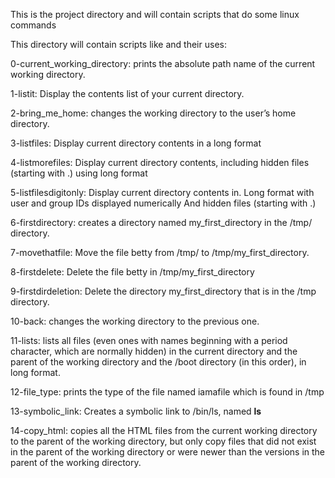 This is the project directory and will contain scripts that do some linux commands

This directory will contain scripts like and their uses:


0-current_working_directory: prints the absolute path name of the current working directory.

1-listit: Display the contents list of your current directory.

2-bring_me_home: changes the working directory to the user’s home directory.

3-listfiles: Display current directory contents in a long format

4-listmorefiles: Display current directory contents, including hidden files (starting with .) using long format

5-listfilesdigitonly: Display current directory contents in.
                       Long format
                       with user and group IDs displayed numerically
                       And hidden files (starting with .)

6-firstdirectory: creates a directory named my_first_directory in the /tmp/ directory.

7-movethatfile: Move the file betty from /tmp/ to /tmp/my_first_directory.

8-firstdelete: Delete the file betty in /tmp/my_first_directory

9-firstdirdeletion: Delete the directory my_first_directory that is in the /tmp directory.

10-back: changes the working directory to the previous one.

11-lists: lists all files (even ones with names beginning with a period character, which are normally hidden) in the current directory and the parent of the working directory and the /boot directory (in this order), in long format.

12-file_type: prints the type of the file named iamafile which is found in /tmp

13-symbolic_link: Creates a symbolic link to /bin/ls, named __ls__

14-copy_html: copies all the HTML files from the current working directory to the parent of the working directory, but only copy files that did not exist in the parent of the working directory or were newer than the versions in the parent of the working directory.